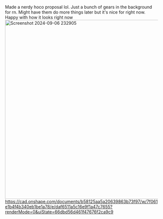 Made a nerdy hoco proposal lol. Just a bunch of gears in the background for rn. Might have them do more things later but it's nice for right now. Happy with how it looks right now
<img width="590" alt="Screenshot 2024-09-06 232905" src="https://github.com/user-attachments/assets/a79928ef-10af-47ef-9c8e-3f983d26877f">
https://cad.onshape.com/documents/b58125aa5a20639863b73f97/w/7f061e1b4f4b340eb1be1a78/e/daf6511a5c16e9f1a47c7655?renderMode=0&uiState=66dbd56d461f47676f2ca9c9
